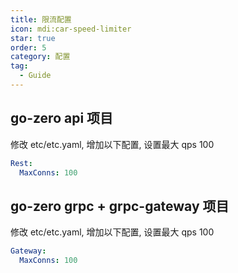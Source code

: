 ```yaml
---
title: 限流配置
icon: mdi:car-speed-limiter
star: true
order: 5
category: 配置
tag:
  - Guide
---
```


## go-zero api 项目

修改 etc/etc.yaml, 增加以下配置, 设置最大 qps 100

```yaml
Rest:
  MaxConns: 100
```

## go-zero grpc + grpc-gateway 项目

修改 etc/etc.yaml, 增加以下配置, 设置最大 qps 100

```yaml
Gateway:
  MaxConns: 100
```